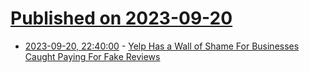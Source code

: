 # [Published on 2023-09-20](index.md)

* [2023-09-20, 22:40:00](https://slashdot.org/story/23/09/20/1957254/yelp-has-a-wall-of-shame-for-businesses-caught-paying-for-fake-reviews?utm_source=rss1.0mainlinkanon&utm_medium=feed) - [Yelp Has a Wall of Shame For Businesses Caught Paying For Fake Reviews](https://slashdot.org/story/23/09/20/1957254/yelp-has-a-wall-of-shame-for-businesses-caught-paying-for-fake-reviews?utm_source=rss1.0mainlinkanon&utm_medium=feed)
